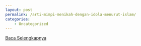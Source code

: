 ```yaml
---
layout: post
permalink: /arti-mimpi-menikah-dengan-idola-menurut-islam/
categories:
    - Uncategorized
---
```


[Baca Selengkapnya](/08)